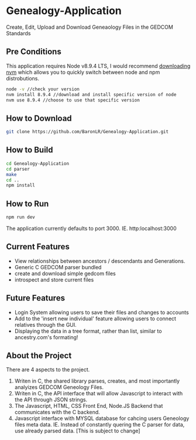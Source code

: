# Genealogy-Application
Create, Edit, Upload and Download Geneaology Files in the GEDCOM Standards 

## Pre Conditions 
This application requires Node v8.9.4 LTS, I would recommend [downloading nvm](https://github.com/creationix/nvm) which allows you to quickly switch between node and npm distrobutions. 
```bash
node -v //check your version
nvm install 8.9.4 //download and install specific version of node
nvm use 8.9.4 //choose to use that specific version
```

## How to Download
```bash 
git clone https://github.com/BaronLR/Genealogy-Application.git
```

## How to Build
```bash 
cd Genealogy-Application 
cd parser 
make
cd ..
npm install 
```

## How to Run
```bash
npm run dev 
```
The application currently defaults to port 3000. IE. http:localhost:3000

## Current Features
- View relationships between ancestors / descendants and Generations. 
- Generic C GEDCOM parser bundled
- create and download simple gedcom files 
- introspect and store current files 

## Future Features
- Login System allowing users to save their files and changes to accounts 
- Add to the 'insert new individual' feature allowing users to connect relatives through the GUI. 
- Displaying the data in a tree format, rather than list, similar to ancestry.com's formating!


## About the Project 

There are 4 aspects to the project. 

1. Writen in C, the shared library parses, creates, and most importantly analyizes GEDCOM Geneology Files.
2. Writen in C, the API interface that will allow Javascript to interact with the API through JSON strings. 
3. The Javascript, HTML, CSS Front End, Node.JS Backend that communicates with the C backend.
4. Javascript interface with MYSQL database for cahcing users Geneology files meta data. IE. Instead of constantly quering the C parser for data, use already parsed data. [This is subject to change] 
